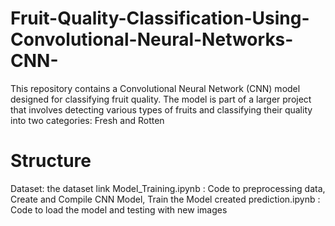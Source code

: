 # Fruit-Quality-Classification-Using-Convolutional-Neural-Networks-CNN-
This repository contains a Convolutional Neural Network (CNN) model designed for classifying fruit quality. The model is part of a larger project that involves detecting various types of fruits and classifying their quality into two categories: Fresh and Rotten

# Structure
 Dataset:   the dataset link
 Model_Training.ipynb : Code to preprocessing data, Create and Compile CNN Model, Train the Model created
 prediction.ipynb : Code to load the model and testing with new images
